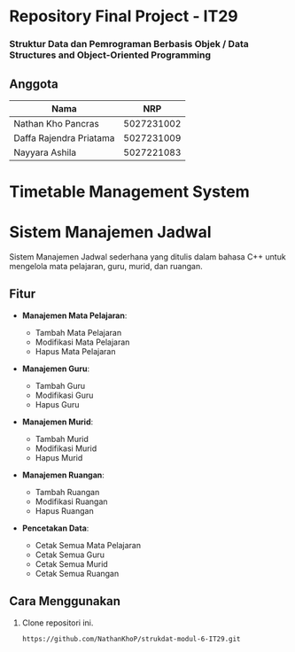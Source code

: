 # Repository Final Project - IT29

### Struktur Data dan Pemrograman Berbasis Objek / Data Structures and Object-Oriented Programming


## Anggota

| Nama                      | NRP        |
|---------------------------|------------|
|Nathan Kho Pancras         | 5027231002 |
|Daffa Rajendra Priatama    | 5027231009 |
|Nayyara Ashila             | 5027221083 |

# Timetable Management System
# Sistem Manajemen Jadwal

Sistem Manajemen Jadwal sederhana yang ditulis dalam bahasa C++ untuk mengelola mata pelajaran, guru, murid, dan ruangan.

## Fitur

- **Manajemen Mata Pelajaran**:
  - Tambah Mata Pelajaran
  - Modifikasi Mata Pelajaran
  - Hapus Mata Pelajaran

- **Manajemen Guru**:
  - Tambah Guru
  - Modifikasi Guru
  - Hapus Guru

- **Manajemen Murid**:
  - Tambah Murid
  - Modifikasi Murid
  - Hapus Murid

- **Manajemen Ruangan**:
  - Tambah Ruangan
  - Modifikasi Ruangan
  - Hapus Ruangan

- **Pencetakan Data**:
  - Cetak Semua Mata Pelajaran
  - Cetak Semua Guru
  - Cetak Semua Murid
  - Cetak Semua Ruangan

## Cara Menggunakan

1. Clone repositori ini.
   ```
   https://github.com/NathanKhoP/strukdat-modul-6-IT29.git
